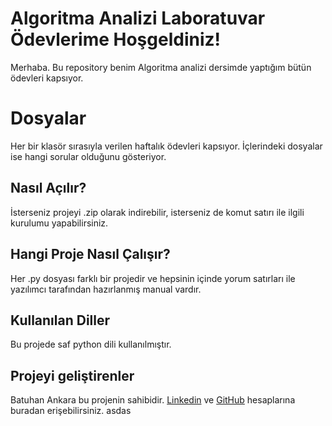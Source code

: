 # Algoritma Analizi Laboratuvar Ödevlerime Hoşgeldiniz!

Merhaba. Bu repository benim Algoritma analizi dersimde yaptığım bütün ödevleri kapsıyor.


# Dosyalar

Her bir klasör sırasıyla verilen haftalık ödevleri kapsıyor. İçlerindeki dosyalar ise hangi sorular olduğunu gösteriyor.

## Nasıl Açılır?

İsterseniz projeyi .zip olarak indirebilir, isterseniz de komut satırı ile ilgili kurulumu yapabilirsiniz.

## Hangi Proje Nasıl Çalışır?

Her .py dosyası farklı bir projedir ve hepsinin içinde yorum satırları ile yazılımcı tarafından hazırlanmış manual vardır.

## Kullanılan Diller

Bu projede saf python dili kullanılmıştır.

## Projeyi geliştirenler

Batuhan Ankara bu projenin sahibidir. [Linkedin](https://www.linkedin.com/in/batuhan-ankara-622190196/) ve  [GitHub](https://github.com/Batuhan-ankara) hesaplarına buradan erişebilirsiniz.
asdas
